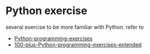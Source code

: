 # Python exercise

several exercise to be more familiar with Python. refer to 
- [Python-programming-exercises](https://github.com/zhiwehu/Python-programming-exercises)
- [100-plus-Python-programming-exercises-extended](https://github.com/darkprinx/100-plus-Python-programming-exercises-extended)
